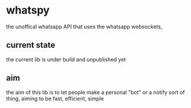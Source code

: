 
# whatspy
the unoffical whatsapp API that uses the whatsapp websockets, 

## current state
the current lib is under build and unpublished yet

## aim
the aim of this lib is to let people make a personal "bot" 
or a notify sort of thing, aiming to be fast, efficient, simple
